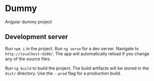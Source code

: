 # Dummy
 Angular dummy project

## Development server
Run `npm i` in the project.
Run `ng serve` for a dev server. Navigate to `http://localhost:4200/`. The app will automatically reload if you change any of the source files.



Run `ng build` to build the project. The build artifacts will be stored in the `dist/` directory. Use the `--prod` flag for a production build.

